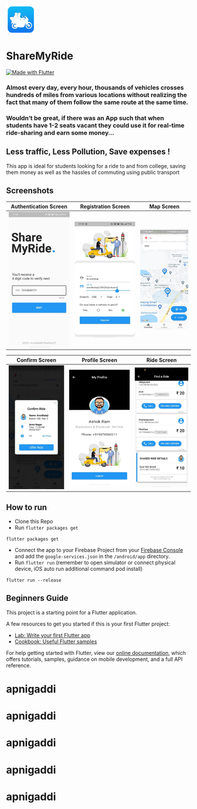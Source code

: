 <img src=https://raw.githubusercontent.com/ArunBalajiR/flutter-carpool-app/master/assets/sharemyride.png width=80>

# ShareMyRide

[![Made with Flutter](https://img.shields.io/badge/Made%20with-Flutter-%2345D1FE)](https://flutter.dev/)

 ### Almost every day, every hour, thousands of vehicles crosses hundreds of miles from various locations  without realizing the fact that many of them follow the same route at the same time.

### Wouldn’t be great, if there was an App such that when students have 1-2 seats vacant they could use it for real-time ride-sharing and earn some money…

## Less traffic, Less Pollution, Save expenses !

This app is ideal for students looking for a ride to and from college, saving them money as well as the hassles of commuting using public transport


## Screenshots


| Authentication Screen                                                                                                           | Registration Screen                                                                                                          | Map  Screen                                                                                                          |
|---------------------------------------------------------------------------------------------------------------------------|----------------------------------------------------------------------------------------------------------------------|----------------------------------------------------------------------------------------------------------------------|
| ![ Screen](https://raw.githubusercontent.com/ArunBalajiR/flutter-carpool-app/master/assets/Picture2.jpg) | ![ Screen](https://raw.githubusercontent.com/ArunBalajiR/flutter-carpool-app/master/assets/Picture3.jpg) | ![ Screen](https://raw.githubusercontent.com/ArunBalajiR/flutter-carpool-app/master/assets/Picture4.jpg)  |


| Confirm Screen                                                                                                           | Profile Screen                                                                                                          | Ride  Screen                                                                                                          |
|---------------------------------------------------------------------------------------------------------------------------|----------------------------------------------------------------------------------------------------------------------|----------------------------------------------------------------------------------------------------------------------|
| ![ Screen](https://raw.githubusercontent.com/ArunBalajiR/flutter-carpool-app/master/assets/Picture5.jpg) | ![ Screen](https://raw.githubusercontent.com/ArunBalajiR/flutter-carpool-app/master/assets/Picture6.jpg) | ![ Screen](https://raw.githubusercontent.com/ArunBalajiR/flutter-carpool-app/master/assets/Picture7.jpg)  |




## How to run

- Clone this Repo
- Run ``` flutter packages get ```
```
flutter packages get
```
- Connect the app to your Firebase Project from your [Firebase Console](http://console.firebase.google.com) and add the `google-services.json` in the `/android/app` directory.
- Run ``` flutter run ``` (remember to open simulator or connect physical device, iOS auto run additional command pod install)
```
flutter run --release
```

## Beginners Guide

This project is a starting point for a Flutter application.

A few resources to get you started if this is your first Flutter project:

- [Lab: Write your first Flutter app](https://flutter.dev/docs/get-started/codelab)
- [Cookbook: Useful Flutter samples](https://flutter.dev/docs/cookbook)

For help getting started with Flutter, view our
[online documentation](https://flutter.dev/docs), which offers tutorials,
samples, guidance on mobile development, and a full API reference.
# apnigaddi
# apnigaddi
# apnigaddi
# apnigaddi
# apnigaddi
